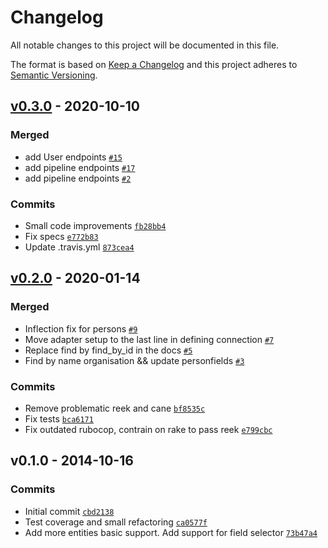 # Changelog

All notable changes to this project will be documented in this file.

The format is based on [Keep a Changelog](https://keepachangelog.com/en/1.0.0/)
and this project adheres to [Semantic Versioning](https://semver.org/spec/v2.0.0.html).

## [v0.3.0](https://github.com/amoniacou/pipedrive.rb/compare/v0.2.0...v0.3.0) - 2020-10-10

### Merged

- add User endpoints [`#15`](https://github.com/amoniacou/pipedrive.rb/pull/15)
- add pipeline endpoints [`#17`](https://github.com/amoniacou/pipedrive.rb/pull/17)
- add pipeline endpoints [`#2`](https://github.com/amoniacou/pipedrive.rb/pull/2)

### Commits

- Small code improvements [`fb28bb4`](https://github.com/amoniacou/pipedrive.rb/commit/fb28bb4ed3d86c15a4f2a95247e13393d598aad1)
- Fix specs [`e772b83`](https://github.com/amoniacou/pipedrive.rb/commit/e772b837c61150b574ef3f6c95b495e1f2dfda9a)
- Update .travis.yml [`873cea4`](https://github.com/amoniacou/pipedrive.rb/commit/873cea4cfd82806ef71f62a3db823322b168f964)

## [v0.2.0](https://github.com/amoniacou/pipedrive.rb/compare/v0.1.0...v0.2.0) - 2020-01-14

### Merged

- Inflection fix for persons [`#9`](https://github.com/amoniacou/pipedrive.rb/pull/9)
- Move adapter setup to the last line in defining connection [`#7`](https://github.com/amoniacou/pipedrive.rb/pull/7)
- Replace find by find_by_id in the docs [`#5`](https://github.com/amoniacou/pipedrive.rb/pull/5)
- Find by name organisation && update personfields [`#3`](https://github.com/amoniacou/pipedrive.rb/pull/3)

### Commits

- Remove problematic reek and cane [`bf8535c`](https://github.com/amoniacou/pipedrive.rb/commit/bf8535c10d0894fb508828a43aefb036b000c263)
- Fix tests [`bca6171`](https://github.com/amoniacou/pipedrive.rb/commit/bca6171ae43068bd671bf6b8ecf924a7e2ad1af3)
- Fix outdated rubocop, contrain on rake to pass reek [`e799cbc`](https://github.com/amoniacou/pipedrive.rb/commit/e799cbca4eada29582e6c5a1e20e8f97ed709713)

## v0.1.0 - 2014-10-16

### Commits

- Initial commit [`cbd2138`](https://github.com/amoniacou/pipedrive.rb/commit/cbd2138ae11a19f4a398af3c25fac8ed2e6a0e1b)
- Test coverage and small refactoring [`ca0577f`](https://github.com/amoniacou/pipedrive.rb/commit/ca0577fef23f59515cb58ea152e10d3130f26730)
- Add more entities basic support. Add support for field selector [`73b47a4`](https://github.com/amoniacou/pipedrive.rb/commit/73b47a4455b1c50906bbc811bddac7d979fae966)

